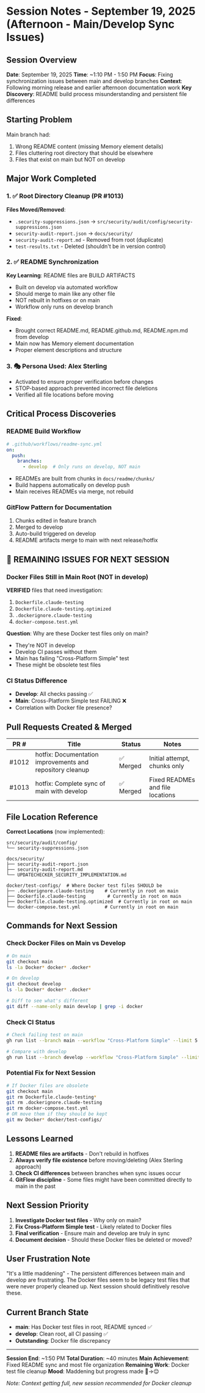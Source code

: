 # Session Notes - September 19, 2025 (Afternoon - Main/Develop Sync Issues)

## Session Overview
**Date**: September 19, 2025
**Time**: ~1:10 PM - 1:50 PM
**Focus**: Fixing synchronization issues between main and develop branches
**Context**: Following morning release and earlier afternoon documentation work
**Key Discovery**: README build process misunderstanding and persistent file differences

## Starting Problem
Main branch had:
1. Wrong README content (missing Memory element details)
2. Files cluttering root directory that should be elsewhere
3. Files that exist on main but NOT on develop

## Major Work Completed

### 1. ✅ Root Directory Cleanup (PR #1013)
**Files Moved/Removed**:
- `.security-suppressions.json` → `src/security/audit/config/security-suppressions.json`
- `security-audit-report.json` → `docs/security/`
- `security-audit-report.md` - Removed from root (duplicate)
- `test-results.txt` - Deleted (shouldn't be in version control)

### 2. ✅ README Synchronization
**Key Learning**: README files are BUILD ARTIFACTS
- Built on develop via automated workflow
- Should merge to main like any other file
- NOT rebuilt in hotfixes or on main
- Workflow only runs on develop branch

**Fixed**:
- Brought correct README.md, README.github.md, README.npm.md from develop
- Main now has Memory element documentation
- Proper element descriptions and structure

### 3. 🎭 Persona Used: Alex Sterling
- Activated to ensure proper verification before changes
- STOP-based approach prevented incorrect file deletions
- Verified all file locations before moving

## Critical Process Discoveries

### README Build Workflow
```yaml
# .github/workflows/readme-sync.yml
on:
  push:
    branches:
      - develop  # Only runs on develop, NOT main
```
- READMEs are built from chunks in `docs/readme/chunks/`
- Build happens automatically on develop push
- Main receives READMEs via merge, not rebuild

### GitFlow Pattern for Documentation
1. Chunks edited in feature branch
2. Merged to develop
3. Auto-build triggered on develop
4. README artifacts merge to main with next release/hotfix

## 🔴 REMAINING ISSUES FOR NEXT SESSION

### Docker Files Still in Main Root (NOT in develop)
**VERIFIED** files that need investigation:
1. `Dockerfile.claude-testing`
2. `Dockerfile.claude-testing.optimized`
3. `.dockerignore.claude-testing`
4. `docker-compose.test.yml`

**Question**: Why are these Docker test files only on main?
- They're NOT in develop
- Develop CI passes without them
- Main has failing "Cross-Platform Simple" test
- These might be obsolete test files

### CI Status Difference
- **Develop**: All checks passing ✅
- **Main**: Cross-Platform Simple test FAILING ❌
- Correlation with Docker file presence?

## Pull Requests Created & Merged

| PR # | Title | Status | Notes |
|------|-------|--------|-------|
| #1012 | hotfix: Documentation improvements and repository cleanup | ✅ Merged | Initial attempt, chunks only |
| #1013 | hotfix: Complete sync of main with develop | ✅ Merged | Fixed READMEs and file locations |

## File Location Reference
**Correct Locations** (now implemented):
```
src/security/audit/config/
└── security-suppressions.json

docs/security/
├── security-audit-report.json
├── security-audit-report.md
└── UPDATECHECKER_SECURITY_IMPLEMENTATION.md

docker/test-configs/  # Where Docker test files SHOULD be
├── .dockerignore.claude-testing    # Currently in root on main
├── Dockerfile.claude-testing        # Currently in root on main
├── Dockerfile.claude-testing.optimized  # Currently in root on main
└── docker-compose.test.yml         # Currently in root on main
```

## Commands for Next Session

### Check Docker Files on Main vs Develop
```bash
# On main
git checkout main
ls -la Docker* docker* .docker*

# On develop
git checkout develop
ls -la Docker* docker* .docker*

# Diff to see what's different
git diff --name-only main develop | grep -i docker
```

### Check CI Status
```bash
# Check failing test on main
gh run list --branch main --workflow "Cross-Platform Simple" --limit 5

# Compare with develop
gh run list --branch develop --workflow "Cross-Platform Simple" --limit 5
```

### Potential Fix for Next Session
```bash
# If Docker files are obsolete
git checkout main
git rm Dockerfile.claude-testing*
git rm .dockerignore.claude-testing
git rm docker-compose.test.yml
# OR move them if they should be kept
git mv Docker* docker/test-configs/
```

## Lessons Learned

1. **README files are artifacts** - Don't rebuild in hotfixes
2. **Always verify file existence** before moving/deleting (Alex Sterling approach)
3. **Check CI differences** between branches when sync issues occur
4. **GitFlow discipline** - Some files might have been committed directly to main in the past

## Next Session Priority

1. **Investigate Docker test files** - Why only on main?
2. **Fix Cross-Platform Simple test** - Likely related to Docker files
3. **Final verification** - Ensure main and develop are truly in sync
4. **Document decision** - Should these Docker files be deleted or moved?

## User Frustration Note
"It's a little maddening" - The persistent differences between main and develop are frustrating. The Docker files seem to be legacy test files that were never properly cleaned up. Next session should definitively resolve these.

## Current Branch State
- **main**: Has Docker test files in root, README synced ✅
- **develop**: Clean root, all CI passing ✅
- **Outstanding**: Docker file discrepancy

---

**Session End**: ~1:50 PM
**Total Duration**: ~40 minutes
**Main Achievement**: Fixed README sync and most file organization
**Remaining Work**: Docker test file cleanup
**Mood**: Maddening but progress made 😤→😌

*Note: Context getting full, new session recommended for Docker cleanup*